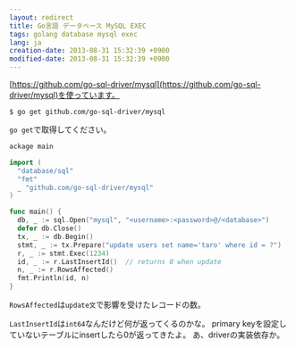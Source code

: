 ```yaml
---
layout: redirect
title: Go言語 データベース MySQL EXEC
tags: golang database mysql exec
lang: ja
creation-date: 2013-08-31 15:32:39 +0900
modified-date: 2013-08-31 15:32:39 +0900
---
```

[https://github.com/go-sql-driver/mysql](https://github.com/go-sql-driver/mysql)を使っています。

    $ go get github.com/go-sql-driver/mysql

`go get`で取得してください。

```go
ackage main

import (
  "database/sql"
  "fmt"
  _ "github.com/go-sql-driver/mysql"
)

func main() {
  db, _ := sql.Open("mysql", "<username>:<password>@/<database>")
  defer db.Close()
  tx, _ := db.Begin()
  stmt, _ := tx.Prepare("update users set name='taro' where id = ?")
  r, _ := stmt.Exec(1234)
  id, _ := r.LastInsertId()  // returns 0 when update
  n, _ := r.RowsAffected()
  fmt.Println(id, n)
}
```

`RowsAffected`は`update文`で影響を受けたレコードの数。

`LastInsertId`は`int64`なんだけど何が返ってくるのかな。
primary keyを設定していないテーブルにinsertしたら0が返ってきたよ。
あ、driverの実装依存か。
